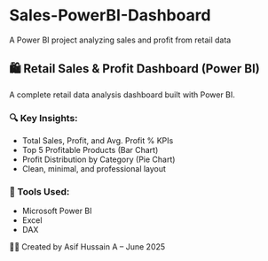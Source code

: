 # Sales-PowerBI-Dashboard
A Power BI project analyzing sales and profit from retail data

## 🛍️ Retail Sales & Profit Dashboard (Power BI)

A complete retail data analysis dashboard built with Power BI.

### 🔍 Key Insights:
- Total Sales, Profit, and Avg. Profit % KPIs
- Top 5 Profitable Products (Bar Chart)
- Profit Distribution by Category (Pie Chart)
- Clean, minimal, and professional layout

### 🧰 Tools Used:
- Microsoft Power BI
- Excel
- DAX

👨‍💻 Created by Asif Hussain A – June 2025
